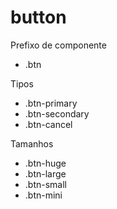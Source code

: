 button
======

Prefixo de componente

* .btn


Tipos

* .btn-primary
* .btn-secondary
* .btn-cancel


Tamanhos

* .btn-huge
* .btn-large
* .btn-small
* .btn-mini
